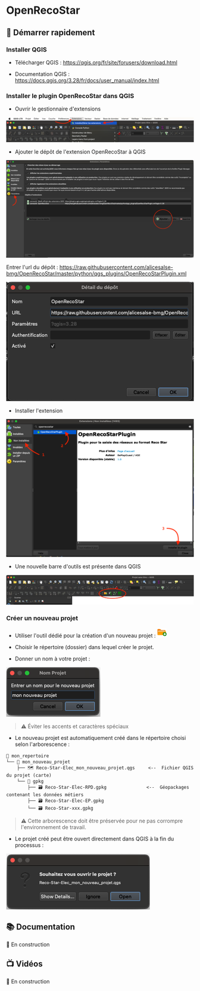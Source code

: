 # OpenRecoStar

## 🚀 Démarrer rapidement

### Installer QGIS

* Télécharger QGIS : https://qgis.org/fr/site/forusers/download.html


* Documentation QGIS : https://docs.qgis.org/3.28/fr/docs/user_manual/index.html

### Installer le plugin OpenRecoStar dans QGIS

* Ouvrir le gestionnaire d'extensions

![img](./img/gestion-extension.png)


* Ajouter le dépôt de l'extension OpenRecoStar à QGIS

![img](./img/depot-extension-1.png)

Entrer l'url du dépôt : https://raw.githubusercontent.com/alicesalse-bmg/OpenRecoStar/master/python/qgs_plugins/OpenRecoStarPlugin.xml

![img](./img/depot-extension-2.png)

* Installer l'extension

![img](./img/install-extension1.png)

* Une nouvelle barre d'outils est présente dans QGIS

![img](./img/barre-outils.png)


### Créer un nouveau projet

* Utiliser l'outil dédié pour la création d'un nouveau projet : <img src="https://github.com/alicesalse-bmg/OpenRecoStarPlugin/raw/master/icons/NewProjet.png"  width="25">

* Choisir le répertoire (dossier) dans lequel créer le projet.

* Donner un nom à votre projet :

![img](./img/nommer-new-projet.png)

> ⚠️  Éviter les accents et caractères spéciaux

* Le nouveau projet est automatiquement créé dans le répertoire choisi selon l'arborescence :

```
📁 mon_repertoire
└── 📁 mon_nouveau_projet
    ├── 🗺 Reco-Star-Elec_mon_nouveau_projet.qgs     <--  Fichier QGIS du projet (carte)
    └── 📁 gpkg
        ├── 🗃 Reco-Star-Elec-RPD.gpkg               <--  Géopackages contenant les données métiers
        ├── 🗃 Reco-Star-Elec-EP.gpkg
        └── 🗃 Reco-Star-xxx.gpkg
```

> ⚠️  Cette arborescence doit être préservée pour ne pas corrompre l'environnement de travail.

* Le projet créé peut être ouvert directement dans QGIS à la fin du processus :

![img](./img/ouvrir-new-projet.png)

## 📚 Documentation

🚧 En construction

## 📺 Vidéos

🚧 En construction

